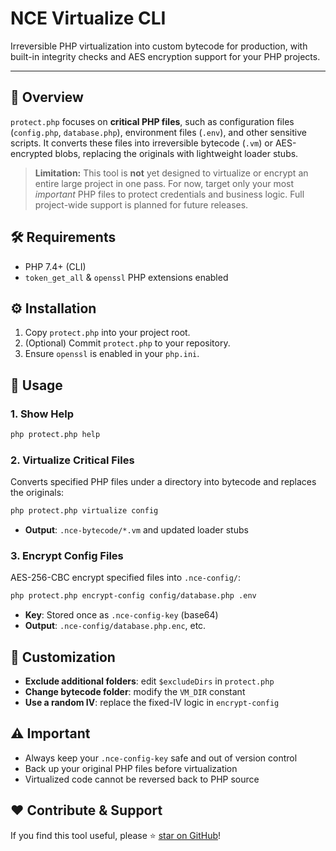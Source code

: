 # NCE Virtualize CLI

Irreversible PHP virtualization into custom bytecode for production, with built-in integrity checks and AES encryption support for your PHP projects.

---

## 📜 Overview

`protect.php` focuses on **critical PHP files**, such as configuration files (`config.php`, `database.php`), environment files (`.env`), and other sensitive scripts. It converts these files into irreversible bytecode (`.vm`) or AES-encrypted blobs, replacing the originals with lightweight loader stubs.

> **Limitation:** This tool is **not** yet designed to virtualize or encrypt an entire large project in one pass. For now, target only your most _important_ PHP files to protect credentials and business logic. Full project-wide support is planned for future releases.

## 🛠️ Requirements

- PHP 7.4+ (CLI)  
- `token_get_all` & `openssl` PHP extensions enabled  

## ⚙️ Installation

1. Copy `protect.php` into your project root.  
2. (Optional) Commit `protect.php` to your repository.  
3. Ensure `openssl` is enabled in your `php.ini`.

## 🎯 Usage

### 1. Show Help

```bash
php protect.php help
```

### 2. Virtualize Critical Files

Converts specified PHP files under a directory into bytecode and replaces the originals:

```bash
php protect.php virtualize config
```

- **Output**: `.nce-bytecode/*.vm` and updated loader stubs

### 3. Encrypt Config Files

AES-256-CBC encrypt specified files into `.nce-config/`:

```bash
php protect.php encrypt-config config/database.php .env
```

- **Key**: Stored once as `.nce-config-key` (base64)  
- **Output**: `.nce-config/database.php.enc`, etc.

## 🔧 Customization

- **Exclude additional folders**: edit `$excludeDirs` in `protect.php`  
- **Change bytecode folder**: modify the `VM_DIR` constant  
- **Use a random IV**: replace the fixed-IV logic in `encrypt-config`

## ⚠️ Important

- Always keep your `.nce-config-key` safe and out of version control  
- Back up your original PHP files before virtualization  
- Virtualized code cannot be reversed back to PHP source

## ❤️ Contribute & Support

If you find this tool useful, please ⭐️ [star on GitHub](https://github.com/reyzee0/nce-virtualize)!
